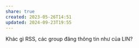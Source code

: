 ```yaml
---
share: true
created: 2023-05-26T14:51
updated: 2024-09-23T19:55
---
```

Khác gì RSS, các group đăng thông tin như của LIN?
